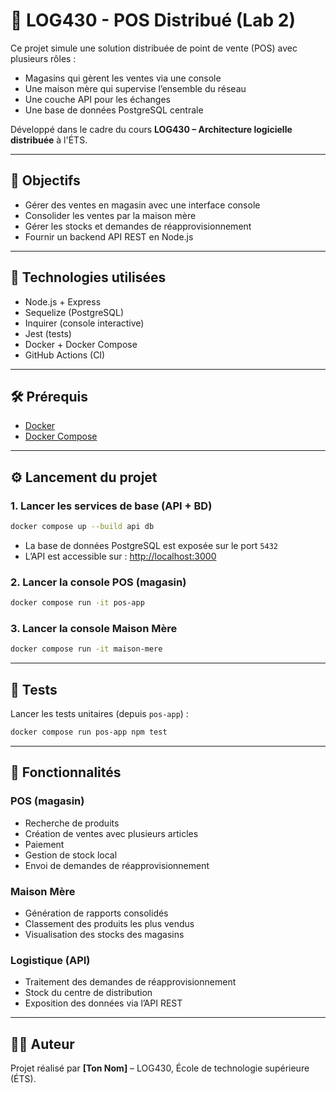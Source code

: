 # 🧾 LOG430 - POS Distribué (Lab 2)

Ce projet simule une solution distribuée de point de vente (POS) avec plusieurs rôles :
- Magasins qui gèrent les ventes via une console
- Une maison mère qui supervise l’ensemble du réseau
- Une couche API pour les échanges
- Une base de données PostgreSQL centrale

Développé dans le cadre du cours **LOG430 – Architecture logicielle distribuée** à l'ÉTS.

---

## 🚀 Objectifs

- Gérer des ventes en magasin avec une interface console
- Consolider les ventes par la maison mère
- Gérer les stocks et demandes de réapprovisionnement
- Fournir un backend API REST en Node.js

---

## 🧰 Technologies utilisées

- Node.js + Express
- Sequelize (PostgreSQL)
- Inquirer (console interactive)
- Jest (tests)
- Docker + Docker Compose
- GitHub Actions (CI)

---

## 🛠️ Prérequis

- [Docker](https://www.docker.com/)
- [Docker Compose](https://docs.docker.com/compose/)

---

## ⚙️ Lancement du projet

### 1. Lancer les services de base (API + BD)

```bash
docker compose up --build api db
```

- La base de données PostgreSQL est exposée sur le port `5432`
- L’API est accessible sur : [http://localhost:3000](http://localhost:3000)

### 2. Lancer la console POS (magasin)

```bash
docker compose run -it pos-app
```

### 3. Lancer la console Maison Mère

```bash
docker compose run -it maison-mere
```

---

## 🧪 Tests

Lancer les tests unitaires (depuis `pos-app`) :

```bash
docker compose run pos-app npm test
```

---

## 🧭 Fonctionnalités

### POS (magasin)

- Recherche de produits
- Création de ventes avec plusieurs articles
- Paiement
- Gestion de stock local
- Envoi de demandes de réapprovisionnement

### Maison Mère

- Génération de rapports consolidés
- Classement des produits les plus vendus
- Visualisation des stocks des magasins

### Logistique (API)

- Traitement des demandes de réapprovisionnement
- Stock du centre de distribution
- Exposition des données via l’API REST

---

## 🧑‍💻 Auteur

Projet réalisé par **[Ton Nom]** – LOG430, École de technologie supérieure (ÉTS).
